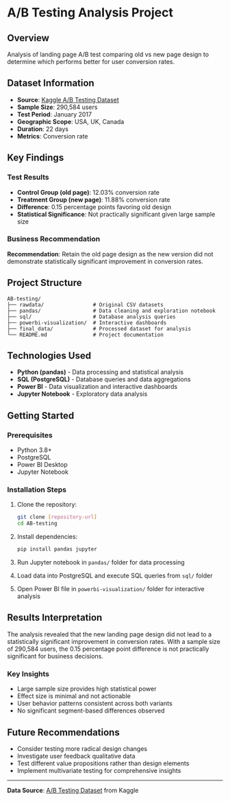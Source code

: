 # A/B Testing Analysis Project

## Overview
Analysis of landing page A/B test comparing old vs new page design to determine which performs better for user conversion rates.

## Dataset Information

- **Source**: [Kaggle A/B Testing Dataset](https://www.kaggle.com/datasets/ttrngquangminh/ab-testing-dataset)
- **Sample Size**: 290,584 users
- **Test Period**: January 2017
- **Geographic Scope**: USA, UK, Canada  
- **Duration**: 22 days
- **Metrics**: Conversion rate

## Key Findings

### Test Results
- **Control Group (old page)**: 12.03% conversion rate
- **Treatment Group (new page)**: 11.88% conversion rate
- **Difference**: 0.15 percentage points favoring old design
- **Statistical Significance**: Not practically significant given large sample size

### Business Recommendation
**Recommendation**: Retain the old page design as the new version did not demonstrate statistically significant improvement in conversion rates.

## Project Structure

```
AB-testing/
├── rawdata/                # Original CSV datasets
├── pandas/                 # Data cleaning and exploration notebook
├── sql/                    # Database analysis queries
├── powerbi-visualization/  # Interactive dashboards
├── final_data/             # Processed dataset for analysis
└── README.md               # Project documentation
```

## Technologies Used

- **Python (pandas)** - Data processing and statistical analysis
- **SQL (PostgreSQL)** - Database queries and data aggregations
- **Power BI** - Data visualization and interactive dashboards
- **Jupyter Notebook** - Exploratory data analysis

## Getting Started

### Prerequisites
- Python 3.8+
- PostgreSQL
- Power BI Desktop
- Jupyter Notebook

### Installation Steps
1. Clone the repository:
   ```bash
   git clone [repository-url]
   cd AB-testing
   ```

2. Install dependencies:
   ```bash
   pip install pandas jupyter
   ```

3. Run Jupyter notebook in `pandas/` folder for data processing

4. Load data into PostgreSQL and execute SQL queries from `sql/` folder

5. Open Power BI file in `powerbi-visualization/` folder for interactive analysis

## Results Interpretation

The analysis revealed that the new landing page design did not lead to a statistically significant improvement in conversion rates. With a sample size of 290,584 users, the 0.15 percentage point difference is not practically significant for business decisions.

### Key Insights
- Large sample size provides high statistical power
- Effect size is minimal and not actionable
- User behavior patterns consistent across both variants
- No significant segment-based differences observed

## Future Recommendations

- Consider testing more radical design changes
- Investigate user feedback qualitative data
- Test different value propositions rather than design elements
- Implement multivariate testing for comprehensive insights

---

**Data Source**: [A/B Testing Dataset](https://www.kaggle.com/datasets/ttrngquangminh/ab-testing-dataset) from Kaggle
